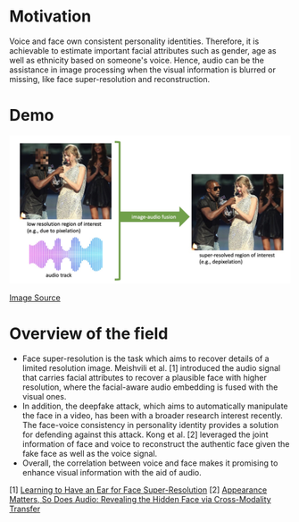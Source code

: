 # Motivation
Voice and face own consistent personality identities. Therefore, it is achievable to estimate important facial attributes such as gender, age as well as ethnicity based on someone's voice. Hence, audio can be the assistance in image processing when the visual information is blurred or missing, like face super-resolution and reconstruction.

# Demo
![face.jpg](content/images/face.jpg)

[Image Source](https://openaccess.thecvf.com/content_CVPR_2020/html/Meishvili_Learning_to_Have_an_Ear_for_Face_Super-Resolution_CVPR_2020_paper.html)


# Overview of the field
- Face super-resolution is the task which aims to recover details of a limited resolution image. Meishvili et al. [1] introduced the audio signal that carries facial attributes to recover a plausible face with higher resolution, where the facial-aware audio embedding is fused with the visual ones.
- In addition, the deepfake attack, which aims to automatically manipulate the face in a video, has been with a broader research interest recently. The face-voice consistency in personality identity provides a solution for defending against this attack. Kong et al. [2] leveraged the joint information of face and voice to reconstruct the authentic face given the fake face as well as the voice signal. 
- Overall, the correlation between voice and face makes it promising to enhance visual information with the aid of audio.


[1] [Learning to Have an Ear for Face Super-Resolution](https://openaccess.thecvf.com/content_CVPR_2020/html/Meishvili_Learning_to_Have_an_Ear_for_Face_Super-Resolution_CVPR_2020_paper.html)
[2] [Appearance Matters, So Does Audio: Revealing the Hidden Face via Cross-Modality Transfer](https://ieeexplore.ieee.org/abstract/document/9349088)